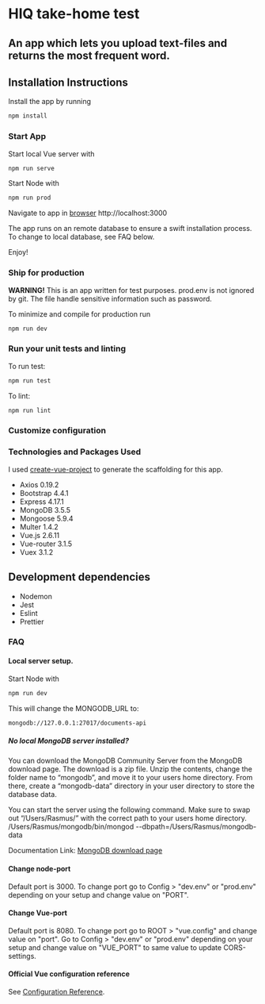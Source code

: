# HIQ take-home test

## An app which lets you upload text-files and returns the most frequent word.

## Installation Instructions

Install the app by running

```bash
npm install
```

### Start App

Start local Vue server with

```bash
npm run serve
```

Start Node with

```bash
npm run prod
```

Navigate to app in [browser](http://localhost:3000)
http://localhost:3000

The app runs on an remote database to ensure a swift installation process. To change to local database, see FAQ below.

Enjoy!

### Ship for production

**WARNING!**
This is an app written for test purposes. prod.env is not ignored by git. The file handle sensitive information such as password.

To minimize and compile for production run

```bash
npm run dev
```

### Run your unit tests and linting

To run test:

```bash
npm run test
```

To lint:

```bash
npm run lint
```

### Customize configuration

### Technologies and Packages Used

I used [create-vue-project](https://cli.vuejs.org/guide/creating-a-project.html)
to generate the scaffolding for this app.

- Axios 0.19.2
- Bootstrap 4.4.1
- Express 4.17.1
- MongoDB 3.5.5
- Mongoose 5.9.4
- Multer 1.4.2
- Vue.js 2.6.11
- Vue-router 3.1.5
- Vuex 3.1.2

## Development dependencies

- Nodemon
- Jest
- Eslint
- Prettier

### FAQ

#### Local server setup.

Start Node with

```bash
npm run dev
```

This will change the MONGODB_URL to:

```bash
mongodb://127.0.0.1:27017/documents-api
```

##### No local MongoDB server installed?

You can download the MongoDB Community Server from the MongoDB download page. The download is a zip file. Unzip the contents, change the folder name to “mongodb”, and move it to your users home directory. From there, create a “mongodb-data” directory in your user directory to store the database data.

You can start the server using the following command. Make sure to swap out “/Users/Rasmus/” with the correct path to your users home directory.
/Users/Rasmus/mongodb/bin/mongod --dbpath=/Users/Rasmus/mongodb-data

Documentation Link: [MongoDB download page](https://www.mongodb.com/download-center/community)

#### Change node-port

Default port is 3000.
To change port go to Config > "dev.env" or "prod.env" depending on your setup and change value on "PORT".

#### Change Vue-port

Default port is 8080.
To change port go to ROOT > "vue.config" and change value on "port".
Go to Config > "dev.env" or "prod.env" depending on your setup and change value on "VUE_PORT" to same value to update CORS-settings.

#### Official Vue configuration reference

See [Configuration Reference](https://cli.vuejs.org/config/).

```

```
